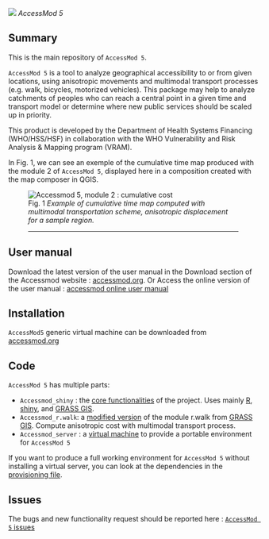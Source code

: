 ![](https://raw.githubusercontent.com/fxi/accessModShiny/master/www/logo/icons/logo32x32.png) _AccessMod 5_

## Summary

This is the main repository of `AccessMod 5`.

`AccessMod 5` is a tool to analyze geographical accessibility to or from given locations, using anisotropic movements and multimodal transport processes (e.g. walk, bicycles, motorized vehicles). This package may help to analyze catchments of peoples who can reach a central point in a given time and transport model or determine where new public services should be scaled up in priority.

This product is developed by the Department of Health Systems Financing (WHO/HSS/HSF) in collaboration with the WHO Vulnerability and Risk Analysis & Mapping program (VRAM).

In Fig. 1, we can see an exemple of the cumulative time map produced with the module 2 of `AccessMod 5`, displayed here in a composition created with the map composer in QGIS.

<figure>
<img src="https://raw.githubusercontent.com/wiki/fxi/accessModShiny/img/anisoCumulativeCostSample.jpg" alt="Accessmod 5, module 2 : cumulative cost">
</a>
<figcaption>
Fig. 1<em> Example of cumulative time map computed with multimodal transportation scheme, anisotropic displacement for a sample region.</em>
<hr>
</figcaption>
</figure>


## User manual

Download the latest version of the user manual in the Download section of the Accessmod website : [accessmod.org](https://www.accessmod.org/).
Or Access the online version of the user manual : [accessmod online user manual](https://doc-accessmod.unepgrid.ch/display/EN/AccessMod+5+user+manual)


## Installation

`AccessMod5` generic virtual machine can be downloaded from [accessmod.org](https://www.accessmod.org/)


## Code

`AccessMod 5` has multiple parts:

* `Accessmod_shiny` : the [core functionalities](https://github.com/fxi/AccessMod_shiny) of the project. Uses mainly [R](http://cran.r-project.org), [shiny](http://shiny.rstudio.com/), and [GRASS GIS](grass.osgeo.org/grass70).
* `Accessmod_r.walk`: a [modified version](https://github.com/fxi/AccessMod_r.walk)  of the module r.walk from [GRASS GIS](grass.osgeo.org/grass70). Compute anisotropic cost with multimodal transport process.
* `Accessmod_server` : a [virtual machine](https://github.com/fxi/AccessMod_server) to provide a portable environment for `AccessMod 5`

If you want to produce a full working environment for `AccessMod 5` without installing a virtual server, you can look at the dependencies in the [provisioning file](https://raw.githubusercontent.com/fxi/accessmodServer/master/provision.sh).

## Issues

The bugs and new functionality request should be reported here :
[`AccessMod 5` issues](https://github.com/fxi/accessModShiny/issues)
